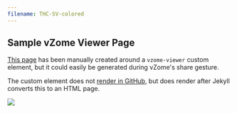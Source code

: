 ```yaml
---
filename: THC-SV-colored
---
```



## Sample vZome Viewer Page

[This page][self] has been manually created around a `vzome-viewer` custom element,
but it could easily be generated during vZome's share gesture.

The custom element does not [render in GitHub][github], but does render after Jekyll converts this to an HTML page.

<vzome-viewer src="./{{ page.filename }}.vZome" style="width: 100%; height: 50vh;">
  <img src="./{{ page.filename }}.png"/>
</vzome-viewer>

[self]: https://vorth.github.io/vzome-sharing/2021/10/28/14-19-45-THC-SV-colored/
[github]: https://github.com/vorth/vzome-sharing/blob/main/2021/10/28/14-19-45-THC-SV-colored/index.md
